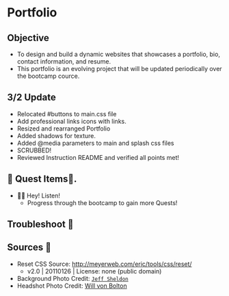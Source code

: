 # Portfolio

## Objective

* To design and build a dynamic websites that showcases a portfolio, bio, contact information, and resume.
* This portfolio is an evolving project that will be updated periodically over the bootcamp cource.

## 3/2 Update
* Relocated #buttons to main.css file
* Add professional links icons with links.
* Resized and rearranged Portfolio
* Added shadows for texture.
* Added @media parameters to main and splash css files
* SCRUBBED!
* Reviewed Instruction README and verified all points met!

## 👑 Quest Items👑.
* 🧚🏻 Hey! Listen!
    - Progress through the bootcamp to gain more Quests!

## Troubleshoot 🔫

## Sources 📖
- Reset CSS Source: http://meyerweb.com/eric/tools/css/reset/ 
    - v2.0 | 20110126 | License: none (public domain)
- Background Photo Credit: [`Jeff Sheldon`](https://unsplash.com/@ugmonk)
- Headshot Photo Credit: [Will von Bolton](https://www.willvonbolton.com/)